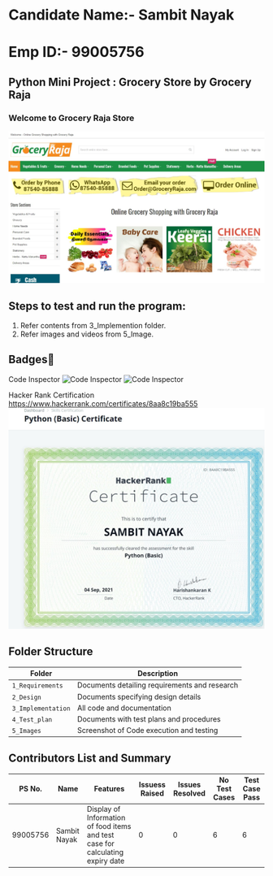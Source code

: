 # Candidate Name:- Sambit Nayak
# Emp ID:- 99005756

## Python Mini Project : Grocery Store by Grocery Raja

###  Welcome to Grocery Raja Store


![Screenshot (5)](https://github.com/Sambit-12/OOPS_Grocery_Python/blob/59ad960ba8ba03eda6995db57c74c59d5c83f511/2_Design/Grocery%20Raja.jpg)


## Steps to test and run the program: 
1. Refer contents from 3_Implemention folder.
2. Refer images and videos from 5_Image.



## Badges🥇

  Code Inspector 
  ![Code Inspector](https://www.code-inspector.com/project/27275/score/svg)
  ![Code Inspector](https://www.code-inspector.com/project/27275/status/svg)


Hacker Rank Certification
https://www.hackerrank.com/certificates/8aa8c19ba555
![Hacker_Rank_Certificate](https://github.com/Sambit-12/OOPS_Grocery_Python/blob/2b9ba5c3d7f0fa38f88b83614cff12b0dd208a50/2_Design/Hacker%20Rank.jpg)
## Folder Structure
Folder             | Description
-------------------| -----------------------------------------
`1_Requirements`   | Documents detailing requirements and research
`2_Design`         | Documents specifying design details
`3_Implementation` | All code and documentation
`4_Test_plan`      | Documents with test plans and procedures
`5_Images`         | Screenshot of Code execution and testing

## Contributors List and Summary

PS No. |  Name   |    Features    | Issuess Raised |Issues Resolved|No Test Cases|Test Case Pass
-------|---------|----------------|----------------|---------------|-------------|--------------
99005756 | Sambit Nayak             | Display of Information of food items and test case for calculating expiry date| 0| 0| 6|6



 

